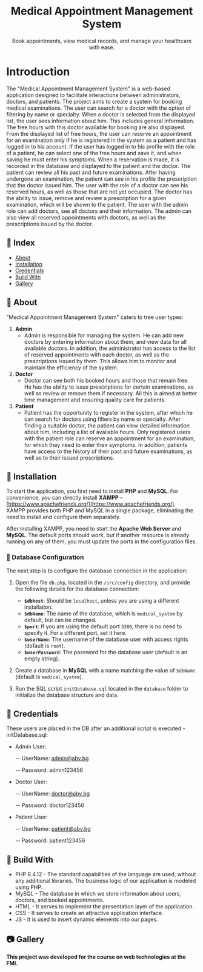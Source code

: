 <h1 align="center">
  Medical Appointment Management System
</h1>

<p align="center">
  Book appointments, view medical records, and manage your healthcare with ease.
</p>


# Introduction
The "Medical Appointment Management System" is a web-based application designed to facilitate interactions between administrators, doctors, and patients. 
The project aims to create a system for booking medical examinations.
The user can search for a doctor with the option of filtering by name or specialty. When a doctor is selected from the displayed list, the user sees information about him. This includes general information. The free hours with this doctor available for booking are also displayed.
From the displayed list of free hours, the user can reserve an appointment for an examination only if he is registered in the system as a patient and has logged in to his account. If the user has logged in to his profile with the role of a patient, he can select one of the free hours and save it, and when saving he must enter his symptoms. When a reservation is made, it is recorded in the database and displayed to the patient and the doctor.
The patient can review all his past and future examinations. After having undergone an examination, the patient can see in his profile the prescription that the doctor issued him.
The user with the role of a doctor can see his reserved hours, as well as those that are not yet occupied. The doctor has the ability to issue, remove and review a prescription for a given examination, which will be shown to the patient.
The user with the admin role can add doctors, see all doctors and their information. The admin can also view all reserved appointments with doctors, as well as the prescriptions issued by the doctor.


## :ledger: Index
- [About](#beginner-about)
- [Installation](#electric_plug-installation)
- [Credentials](#key-credentials)
- [Build With](#hammer-build-with)
- [Gallery](#camera-gallery)


##  :beginner: About
"Medical Appointment Management System" caters to tree user types:

1. **Admin**
    - Admin is responsible for managing the system. He can add new doctors by entering information about them, and view data for all available doctors. In addition, the administrator has access to the list of reserved appointments with each doctor, as well as the prescriptions issued by them. This allows him to monitor and maintain the efficiency of the system.
2. **Doctor**
    - Doctor can see both his booked hours and those that remain free. He has the ability to issue prescriptions for certain examinations, as well as review or remove them if necessary. All this is aimed at better time management and ensuring quality care for patients.
3. **Patient**
    - Patient has the opportunity to register in the system, after which he can search for doctors using filters by name or specialty. After finding a suitable doctor, the patient can view detailed information about him, including a list of available hours. Only registered users with the patient role can reserve an appointment for an examination, for which they need to enter their symptoms. In addition, patients have access to the history of their past and future examinations, as well as to their issued prescriptions.


##  :electric_plug: Installation
To start the application, you first need to install **PHP** and **MySQL**. For convenience, you can directly install **XAMPP** – [https://www.apachefriends.org/](https://www.apachefriends.org/).  
XAMPP provides both PHP and MySQL in a single package, eliminating the need to install and configure them separately.

After installing XAMPP, you need to start the **Apache Web Server** and **MySQL**. The default ports should work, but if another resource is already running on any of them, you must update the ports in the configuration files.

### :key: Database Configuration
The next step is to configure the database connection in the application:  

1. Open the file `db.php`, located in the `/src/config` directory, and provide the following details for the database connection:  
   - **`$dbhost`**: Should be `localhost`, unless you are using a different installation.  
   - **`$dbName`**: The name of the database, which is `medical_system` by default, but can be changed.  
   - **`$port`**: If you are using the default port `3306`, there is no need to specify it. For a different port, set it here.  
   - **`$userName`**: The username of the database user with access rights (default is `root`).  
   - **`$userPassword`**: The password for the database user (default is an empty string).  

2. Create a database in **MySQL** with a name matching the value of `$dbName` (default is `medical_system`).  

3. Run the SQL script `initDatabase.sql` located in the `database` folder to initialize the database structure and data.


##  :key: Credentials
These users are placed in the DB after an additional script is executed - initDatabase.sql:
 - Admin User:

   -- UserName: admin@abv.bg
   
   -- Password: admin123456
   
- Doctor User:

   -- UserName: doctor@abv.bg
  
   -- Password: doctor123456
  
- Patient User:

   -- UserName: patient@abv.bg
  
   -- Password: patient123456


## :hammer: Build With
- PHP 8.4.12 - The standard capabilities of the language are used, without any additional libraries. The business logic of our application is modeled using PHP.
- MySQL - The database in which we store information about users, doctors, and booked appointments.
- HTML - It serves to implement the presentation layer of the application.
- CSS - It serves to create an attractive application interface.
- JS - It is used to insert dynamic elements into our pages.


##  :camera: Gallery




**This project was developed for the course on web technologies at the FMI.**